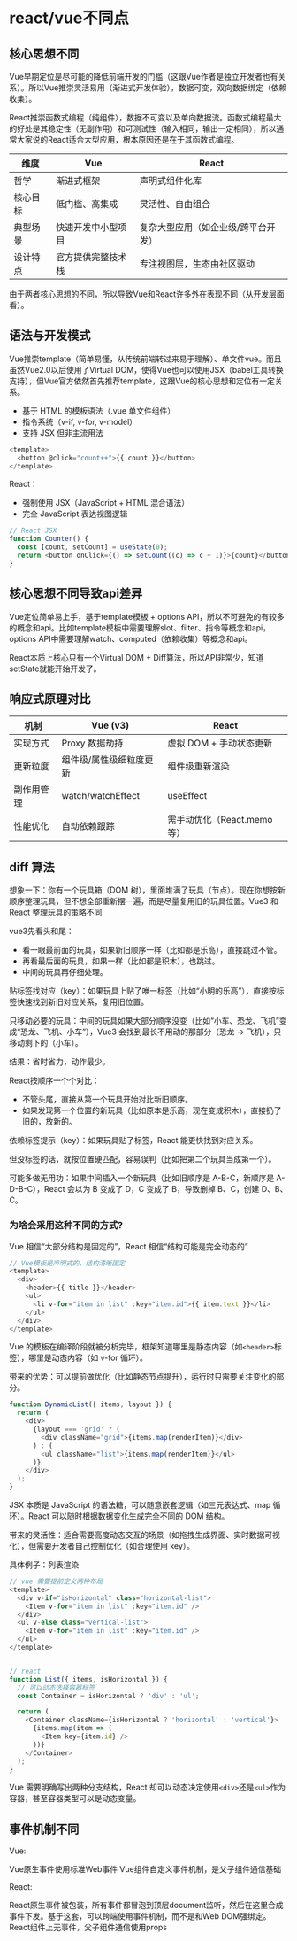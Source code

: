 # react/vue不同点

## 核心思想不同

Vue早期定位是尽可能的降低前端开发的门槛（这跟Vue作者是独立开发者也有关系）。所以Vue推崇灵活易用（渐进式开发体验），数据可变，双向数据绑定（依赖收集）。

React推崇函数式编程（纯组件），数据不可变以及单向数据流。函数式编程最大的好处是其稳定性（无副作用）和可测试性（输入相同，输出一定相同），所以通常大家说的React适合大型应用，根本原因还是在于其函数式编程。

| 维度     | Vue                | React                               |
| -------- | ------------------ | ----------------------------------- |
| 哲学     | 渐进式框架         | 声明式组件化库                      |
| 核心目标 | 低门槛、高集成     | 灵活性、自由组合                    |
| 典型场景 | 快速开发中小型项目 | 复杂大型应用（如企业级/跨平台开发） |
| 设计特点 | 官方提供完整技术栈 | 专注视图层，生态由社区驱动          |

由于两者核心思想的不同，所以导致Vue和React许多外在表现不同（从开发层面看）。

## 语法与开发模式

Vue推崇template（简单易懂，从传统前端转过来易于理解）、单文件vue。而且虽然Vue2.0以后使用了Virtual DOM，使得Vue也可以使用JSX（babel工具转换支持），但Vue官方依然首先推荐template，这跟Vue的核心思想和定位有一定关系。

- 基于 HTML 的模板语法（.vue 单文件组件）
- 指令系统（v-if, v-for, v-model）
- 支持 JSX 但非主流用法

```js
<template>
  <button @click="count++">{{ count }}</button>
</template>
```

React：

- 强制使用 JSX（JavaScript + HTML 混合语法）
- 完全 JavaScript 表达视图逻辑

```js
// React JSX
function Counter() {
  const [count, setCount] = useState(0);
  return <button onClick={() => setCount((c) => c + 1)}>{count}</button>;
}
```

## 核心思想不同导致api差异

Vue定位简单易上手，基于template模板 + options API，所以不可避免的有较多的概念和api。比如template模板中需要理解slot、filter、指令等概念和api，options API中需要理解watch、computed（依赖收集）等概念和api。

React本质上核心只有一个Virtual DOM + Diff算法，所以API非常少，知道setState就能开始开发了。


## 响应式原理对比

| 机制       | Vue (v3)                | React                       |
| ---------- | ----------------------- | --------------------------- |
| 实现方式   | Proxy 数据劫持          | 虚拟 DOM + 手动状态更新     |
| 更新粒度   | 组件级/属性级细粒度更新 | 组件级重新渲染              |
| 副作用管理 | watch/watchEffect       | useEffect                   |
| 性能优化   | 自动依赖跟踪            | 需手动优化（React.memo 等） |

## diff 算法

想象一下：你有一个玩具箱（DOM 树），里面堆满了玩具（节点）。现在你想按新顺序整理玩具，但不想全部重新摆一遍，而是尽量复用旧的玩具位置。Vue3 和 React 整理玩具的策略不同

vue3先看头和尾：

- 看一眼最前面的玩具，如果新旧顺序一样（比如都是乐高），直接跳过不管。
- 再看最后面的玩具，如果一样（比如都是积木），也跳过。
- 中间的玩具再仔细处理。

贴标签找对应（key）：如果玩具上贴了唯一标签（比如“小明的乐高”），直接按标签快速找到新旧对应关系，复用旧位置。

只移动必要的玩具：中间的玩具如果大部分顺序没变（比如“小车、恐龙、飞机”变成“恐龙、飞机、小车”），Vue3 会找到最长不用动的那部分（恐龙 → 飞机），只移动剩下的（小车）。

结果：省时省力，动作最少。


React按顺序一个个对比：

- 不管头尾，直接从第一个玩具开始对比新旧顺序。
- 如果发现第一个位置的新玩具（比如原本是乐高，现在变成积木），直接扔了旧的，放新的。

依赖标签提示（key）：如果玩具贴了标签，React 能更快找到对应关系。

但没标签的话，就按位置硬匹配，容易误判（比如把第二个玩具当成第一个）。

可能多做无用功：如果中间插入一个新玩具（比如旧顺序是 A-B-C，新顺序是 A-D-B-C），React 会以为 B 变成了 D，C 变成了 B，导致删掉 B、C，创建 D、B、C。

### 为啥会采用这种不同的方式?

Vue 相信“大部分结构是固定的”，React 相信“结构可能是完全动态的”

```js
// Vue模板是声明式的，结构清晰固定
<template>
  <div>
    <header>{{ title }}</header>
    <ul>
      <li v-for="item in list" :key="item.id">{{ item.text }}</li>
    </ul>
  </div>
</template>
```

Vue 的模板在编译阶段就被分析完毕，框架知道哪里是静态内容（如`<header>`标签），哪里是动态内容（如 v-for 循环）。

带来的优势：可以提前做优化（比如静态节点提升），运行时只需要关注变化的部分。

```js
function DynamicList({ items, layout }) {
  return (
    <div>
      {layout === 'grid' ? (
        <div className="grid">{items.map(renderItem)}</div>
      ) : (
        <ul className="list">{items.map(renderItem)}</ul>
      )}
    </div>
  );
}
```

JSX 本质是 JavaScript 的语法糖，可以随意嵌套逻辑（如三元表达式、map 循环）。React 可以随时根据数据变化生成完全不同的 DOM 结构。

带来的灵活性：适合需要高度动态交互的场景（如拖拽生成界面、实时数据可视化），但需要开发者自己控制优化（如合理使用 key）。

具体例子：列表渲染

```js
// vue 需要提前定义两种布局
<template>
  <div v-if="isHorizontal" class="horizontal-list">
    <Item v-for="item in list" :key="item.id" />
  </div>
  <ul v-else class="vertical-list">
    <Item v-for="item in list" :key="item.id" />
  </ul>
</template>


// react
function List({ items, isHorizontal }) {
  // 可以动态选择容器标签
  const Container = isHorizontal ? 'div' : 'ul';

  return (
    <Container className={isHorizontal ? 'horizontal' : 'vertical'}>
      {items.map(item => (
        <Item key={item.id} />
      ))}
    </Container>
  );
}
```

Vue 需要明确写出两种分支结构，React 却可以动态决定使用`<div>`还是`<ul>`作为容器，甚至容器类型可以是动态变量。

## 事件机制不同
Vue: 

Vue原生事件使用标准Web事件
Vue组件自定义事件机制，是父子组件通信基础

React:

React原生事件被包装，所有事件都冒泡到顶层document监听，然后在这里合成事件下发。基于这套，可以跨端使用事件机制，而不是和Web DOM强绑定。
React组件上无事件，父子组件通信使用props
